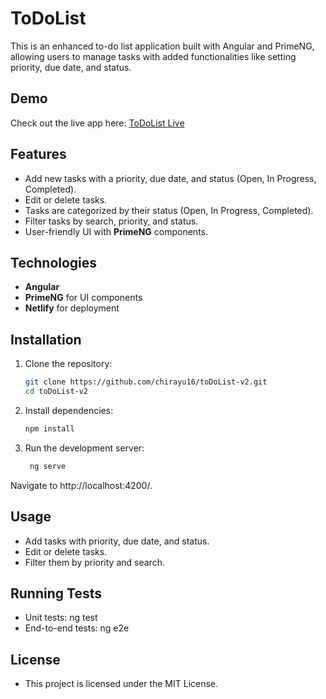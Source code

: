 # ToDoList

This is an enhanced to-do list application built with Angular and PrimeNG, allowing users to manage tasks with added functionalities like setting priority, due date, and status.

## Demo
Check out the live app here: [ToDoList Live](https://todolist-v2-app.netlify.app/)

## Features
- Add new tasks with a priority, due date, and status (Open, In Progress, Completed).
- Edit or delete tasks.
- Tasks are categorized by their status (Open, In Progress, Completed).
- Filter tasks by search, priority, and status.
- User-friendly UI with **PrimeNG** components.

## Technologies
- **Angular**
- **PrimeNG** for UI components
- **Netlify** for deployment

## Installation

1. Clone the repository:
   ```bash
   git clone https://github.com/chirayu16/toDoList-v2.git
   cd toDoList-v2
2. Install dependencies:
   ```bash
   npm install
3. Run the development server:
   ```bash
    ng serve
  Navigate to http://localhost:4200/.

## Usage
- Add tasks with priority, due date, and status.
- Edit or delete tasks.
- Filter them by priority and search.

## Running Tests
- Unit tests: ng test
- End-to-end tests: ng e2e

## License
- This project is licensed under the MIT License.

